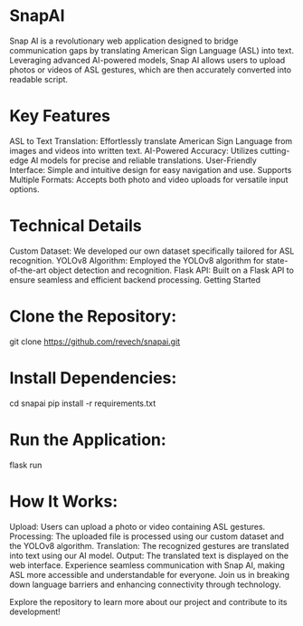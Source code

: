 # SnapAI
Snap AI is a revolutionary web application designed to bridge communication gaps by translating American Sign Language (ASL) into text. Leveraging advanced AI-powered models, Snap AI allows users to upload photos or videos of ASL gestures, which are then accurately converted into readable script.
# Key Features 

ASL to Text Translation: Effortlessly translate American Sign Language from images and videos into written text.
AI-Powered Accuracy: Utilizes cutting-edge AI models for precise and reliable translations.
User-Friendly Interface: Simple and intuitive design for easy navigation and use.
Supports Multiple Formats: Accepts both photo and video uploads for versatile input options.

# Technical Details 

Custom Dataset: We developed our own dataset specifically tailored for ASL recognition.
YOLOv8 Algorithm: Employed the YOLOv8 algorithm for state-of-the-art object detection and recognition.
Flask API: Built on a Flask API to ensure seamless and efficient backend processing.
Getting Started

# Clone the Repository:

git clone https://github.com/revech/snapai.git

# Install Dependencies:

cd snapai
pip install -r requirements.txt

# Run the Application:

flask run

# How It Works: 

Upload: Users can upload a photo or video containing ASL gestures.
Processing: The uploaded file is processed using our custom dataset and the YOLOv8 algorithm.
Translation: The recognized gestures are translated into text using our AI model.
Output: The translated text is displayed on the web interface.
Experience seamless communication with Snap AI, making ASL more accessible and understandable for everyone. Join us in breaking down language barriers and enhancing connectivity through technology.

Explore the repository to learn more about our project and contribute to its development!






